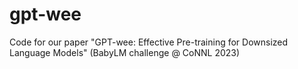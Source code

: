 # gpt-wee
Code for our paper "GPT-wee: Effective Pre-training for Downsized Language Models" (BabyLM challenge @ CoNNL 2023)
